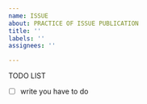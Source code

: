 ```yaml
---
name: ISSUE
about: PRACTICE OF ISSUE PUBLICATION
title: ''
labels: ''
assignees: ''

---
```


TODO LIST
- [ ] write you have to do
